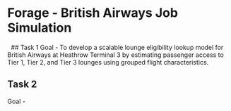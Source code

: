 # Forage - British Airways Job Simulation 

<img src="">
<img src="">
## Task 1
Goal - To develop a scalable lounge eligibility lookup model for British Airways at Heathrow Terminal 3 by estimating passenger access to Tier 1, Tier 2, and Tier 3 lounges using grouped flight characteristics.


## Task 2
Goal - 